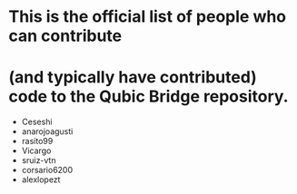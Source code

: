 # This is the official list of people who can contribute
# (and typically have contributed) code to the Qubic Bridge repository.

- Ceseshi
- anarojoagusti
- rasito99
- Vicargo
- sruiz-vtn
- corsario6200
- alexlopezt